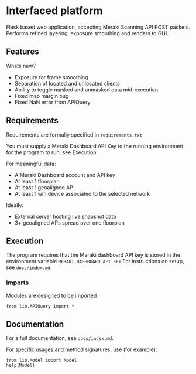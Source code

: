 # Interfaced platform

Flask based web application, accepting Meraki Scanning API POST packets.
Performs refined layering, exposure smoothing and renders to GUI.

## Features
 
Whats new?
- Exposure for frame smoothing
- Separation of located and unlocated clients
- Ability to toggle masked and unmasked data mid-execution
- Fixed map margin bug
- Fixed NaN error from APIQuery

## Requirements

Requirements are formally specified in `requirements.txt`

You must supply a Meraki Dashboard API Key to the running environment for the program to run, see Execution.

For meaningful data:
- A Meraki Dashboard account and API key
- At least 1 floorplan
- At least 1 geoaligned AP
- At least 1 wifi device associated to the selected network

Ideally:
- External server hosting live snapshot data
- 3+ geoaligned APs spread over one floorplan

## Execution

The program requires that the Meraki dashboard API key is stored in the environment variable `MERAKI_DASHBOARD_API_KEY`
For instructions on setup, see `docs/index.md`.

### Imports
Modules are designed to be imported

    from lib.APIQuery import *


## Documentation
For a full documentation, see `docs/index.md`.

For specific usages and method signatures, use (for example):

    from lib.Model import Model
    help(Model)